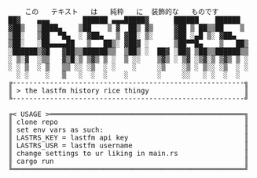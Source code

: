 <pre>
    この   テキスト   は   純粋   に  装飾的な   ものです
██▓    ▄▄▄        ██████ ▄▄▄█████▓      ██████    ██████ 
▓██▒   ▒████▄    ▒██    ▒ ▓  ██▒ ▓▒     ▓██ ▒ ██▒▒██    ▒ 
▒██░   ▒██  ▀█▄  ░ ▓██▄   ▒ ▓██░ ▒░     ▓██ ░▄█ ▒░ ▓██▄   
▒██░   ░██▄▄▄▄██   ▒   ██▒░ ▓██▓ ░      ▒██▀▀█▄    ▒   ██▒
░██████▒▓█   ▓██▒▒██████▒▒  ▒██▒ ░  ██▓ ░██▓ ▒██▒▒██████▒▒
░ ▒░▓  ░▒▒   ▓▒█░▒ ▒▓▒ ▒ ░  ▒ ░░    ▒▓▒ ░ ▒▓ ░▒▓░▒ ▒▓▒ ▒ ░
░ ░ ▒  ░ ▒   ▒▒ ░░ ░▒  ░ ░    ░     ░▒    ░▒ ░ ▒░░ ░▒  ░ ░
  ░ ░    ░   ▒   ░  ░  ░    ░       ░     ░░   ░ ░  ░  ░  
╔--------------------------------------------------------╗
║ > the lastfm history rice thingy                       ║
╚--------------------------------------------------------╝

╔< USAGE >═══════════════════════════════════════════════╗
║ clone repo                                             ║
║ set env vars as such:                                  ║
║ LASTRS_KEY = lastfm api key                            ║
║ LASTRS_USR = lastfm username                           ║
║ change settings to ur liking in main.rs                ║
║ cargo run                                              ║
╚════════════════════════════════════════════════════════╝

</pre>
